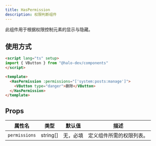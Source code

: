```yaml
---
title: HasPermission
description: 权限判断组件
---
```


此组件用于根据权限控制元素的显示与隐藏。

## 使用方式

```html
<script lang="ts" setup>
import { VButton } from "@halo-dev/components"
</script>

<template>
  <HasPermission :permissions="['system:posts:manage']">
    <VButton type="danger">删除</VButton>
  </HasPermission>
</template>
```

## Props

| 属性名         | 类型         | 默认值   | 描述                            |
|----------------|--------------|----------|---------------------------------|
| `permissions`  | string[]   | 无，必填 | 定义组件所需的权限列表。       |
